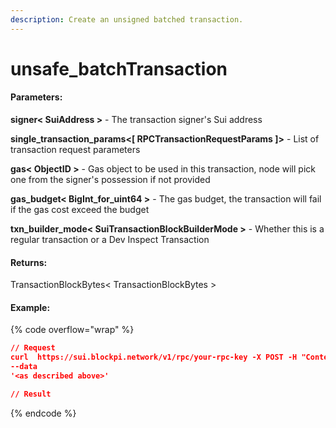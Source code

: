 ```yaml
---
description: Create an unsigned batched transaction.
---
```


# unsafe\_batchTransaction

#### **Parameters:**

**signer< SuiAddress >** - The transaction signer's Sui address&#x20;

**single\_transaction\_params<\[ RPCTransactionRequestParams ]>** - List of transaction request parameters&#x20;

**gas< ObjectID >** - Gas object to be used in this transaction, node will pick one from the signer's possession if not provided&#x20;

**gas\_budget< BigInt\_for\_uint64 >** - The gas budget, the transaction will fail if the gas cost exceed the budget&#x20;

**txn\_builder\_mode< SuiTransactionBlockBuilderMode >** - Whether this is a regular transaction or a Dev Inspect Transaction

#### **Returns:**

TransactionBlockBytes< TransactionBlockBytes >

#### Example:

{% code overflow="wrap" %}
```json
// Request
curl  https://sui.blockpi.network/v1/rpc/your-rpc-key -X POST -H "Content-Type: application/json" 
--data 
'<as described above>'

// Result

```
{% endcode %}
